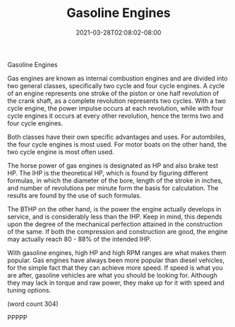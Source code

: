 ﻿---
title: "Gasoline Engines"
date: 2021-03-28T02:08:02-08:00
description: "Diesel VS Gasoline vehicles Tips for Web Success"
featured_image: "/images/Diesel VS Gasoline vehicles.jpg"
tags: ["Diesel VS Gasoline vehicles"]
---

Gasoline Engines

Gas engines are known as internal combustion engines
and are divided into two general classes, specifically
two cycle and four cycle engines.  A cycle of an 
engine represents one stroke of the piston or one 
half revolution of the crank shaft, as a complete
revolution represents two cycles. With a two cycle
engine, the power impulse occurs at each revolution,
while with four cycle engines it occurs at every
other revolution, hence the terms two and four cycle
engines.

Both classes have their own specific advantages and
uses.  For autombiles, the four cycle engines is
most used.  For motor boats on the other hand, the
two cycle engine is most often used.

The horse power of gas engines is designated as HP
and also brake test HP.  The IHP is the theoretical
HP, which is found by figuring different formulas,
in which the diameter of the bore, length of the 
stroke in inches, and number of revolutions per 
minute form the basis for calculation.  The results
are found by the use of such formulas.

The BTHP on the other hand, is the power the engine
actually develops in service, and is considerably
less than the IHP.  Keep in mind, this depends upon
the degree of the mechanical perfection attained in
the construction of the same.  If both the compression
and construction are good, the engine may actually
reach 80 - 88% of the intended IHP.

With gasoline engines, high HP and high RPM ranges
are what makes them popular.  Gas engines have always
been more popular than diesel vehicles, for the simple
fact that they can achieve more speed.  If speed
is what you are after, gasoline vehicles are what
you should be looking for.  Although they may lack
in torque and raw power, they make up for it with
speed and tuning options.

(word count 304)

PPPPP
